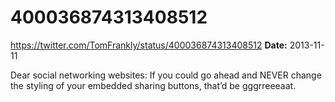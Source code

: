 # 400036874313408512
https://twitter.com/TomFrankly/status/400036874313408512
**Date:** 2013-11-11

Dear social networking websites: If you could go ahead and NEVER change the styling of your embedded sharing buttons, that’d be gggrreeeaat.
